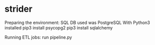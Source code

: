# strider
Preparing the environment: 
SQL DB used was PostgreSQL
With Python3 installed
pip3 install psycopg2
pip3 install sqlalchemy

Running ETL jobs:
run pipeline.py
